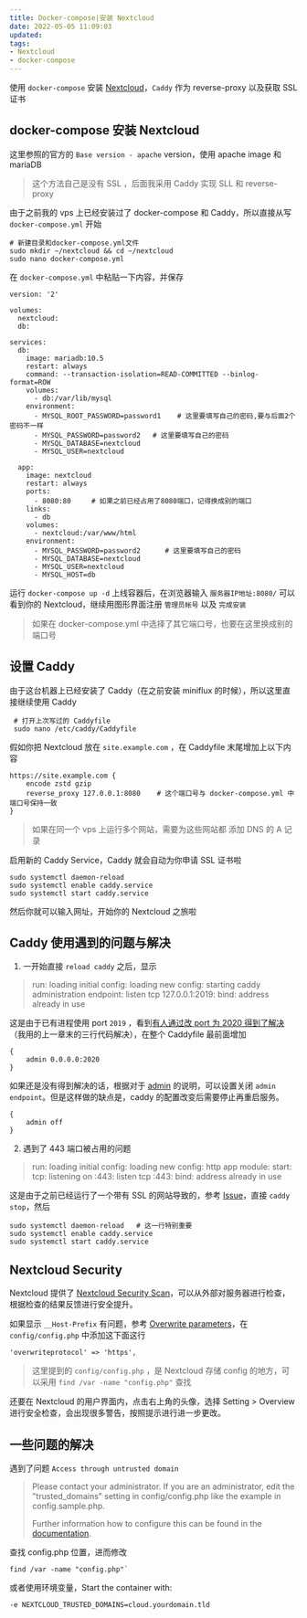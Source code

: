 ```yaml
---
title: Docker-compose|安装 Nextcloud
date: 2022-05-05 11:09:03
updated:
tags: 
- Nextcloud
- docker-compose
---
```


使用 `docker-compose` 安装 [Nextcloud](https://nextcloud.com/install/#instructions-server)，`Caddy` 作为 reverse-proxy 以及获取 SSL 证书

<!--more-->

## docker-compose 安装 Nextcloud

这里参照的官方的 `Base version - apache` version，使用 apache image 和 mariaDB

> 这个方法自己是没有 SSL ，后面我采用 Caddy 实现 SLL 和 reverse-proxy

由于之前我的 vps 上已经安装过了 docker-compose 和 Caddy，所以直接从写 `docker-compose.yml` 开始

```
# 新建目录和docker-compose.yml文件
sudo mkdir ~/nextcloud && cd ~/nextcloud
sudo nano docker-compose.yml
```

在 `docker-compose.yml` 中粘贴一下内容，并保存

```
version: '2'

volumes:
  nextcloud:
  db:

services:
  db:
    image: mariadb:10.5
    restart: always
    command: --transaction-isolation=READ-COMMITTED --binlog-format=ROW
    volumes:
      - db:/var/lib/mysql
    environment:
      - MYSQL_ROOT_PASSWORD=password1    # 这里要填写自己的密码,要与后面2个密码不一样
      - MYSQL_PASSWORD=password2   # 这里要填写自己的密码
      - MYSQL_DATABASE=nextcloud
      - MYSQL_USER=nextcloud

  app:
    image: nextcloud
    restart: always
    ports:
      - 8080:80     # 如果之前已经占用了8080端口，记得换成别的端口
    links:
      - db
    volumes:
      - nextcloud:/var/www/html
    environment:
      - MYSQL_PASSWORD=password2      # 这里要填写自己的密码
      - MYSQL_DATABASE=nextcloud
      - MYSQL_USER=nextcloud
      - MYSQL_HOST=db

```

运行 `docker-compose up -d` 上线容器后，在浏览器输入 `服务器IP地址:8080/` 可以看到你的 Nextcloud，继续用图形界面注册 `管理员帐号` 以及 `完成安装`

> 如果在 docker-compose.yml 中选择了其它端口号，也要在这里换成别的端口号

## 设置 Caddy

由于这台机器上已经安装了 Caddy（在之前安装 miniflux 的时候），所以这里直接继续使用 Caddy

```
 # 打开上次写过的 Caddyfile
 sudo nano /etc/caddy/Caddyfile
```

假如你把 Nextcloud 放在 `site.example.com`  ，在 Caddyfile 末尾增加上以下内容

```
https://site.example.com {
    encode zstd gzip
    reverse_proxy 127.0.0.1:8080    # 这个端口号与 docker-compose.yml 中端口号保持一致
}
```

> 如果在同一个 vps 上运行多个网站，需要为这些网站都 添加 DNS 的 A 记录

启用新的 Caddy Service，Caddy 就会自动为你申请 SSL 证书啦

```
sudo systemctl daemon-reload   
sudo systemctl enable caddy.service
sudo systemctl start caddy.service
```

然后你就可以输入网址，开始你的 Nextcloud 之旅啦

## Caddy 使用遇到的问题与解决

1. 一开始直接  `reload caddy`  之后，显示

> run: loading initial config: loading new config: starting caddy administration endpoint: listen tcp 127.0.0.1:2019: bind: address already in use

这是由于已有进程使用 port `2019` ，看到[有人通过改 port 为 2020 得到了解决](https://caddy.community/t/tcp-127-0-0-1-bind-address-already-in-use/10661/3)（我用的上一章末的三行代码解决），在整个 Caddyfile 最前面增加

```
{
    admin 0.0.0.0:2020
}
```

如果还是没有得到解决的话，根据对于 [admin](https://caddyserver.com/docs/caddyfile/options#admin) 的说明，可以设置关闭 `admin endpoint`。但是这样做的缺点是，caddy 的配置改变后需要停止再重启服务。

```
{
    admin off
}
```

2. 遇到了 443 端口被占用的问题

> run: loading initial config: loading new config: http app module: start: tcp: listening on :443: listen tcp :443: bind: address already in use

这是由于之前已经运行了一个带有 SSL 的网站导致的，参考 [Issue](https://github.com/caddyserver/caddy/issues/309)，直接 `caddy stop`，然后

```
sudo systemctl daemon-reload   # 这一行特别重要
sudo systemctl enable caddy.service
sudo systemctl start caddy.service
```
## Nextcloud Security
Nextcloud 提供了 [Nextcloud Security Scan](https://scan.nextcloud.com/)，可以从外部对服务器进行检查，根据检查的结果反馈进行安全提升。

如果显示 `__Host-Prefix` 有问题，参考 [Overwrite parameters](https://docs.nextcloud.com/server/16/admin_manual/configuration_server/reverse_proxy_configuration.html#overwrite-parameters)，在 `config/config.php` 中添加这下面这行
```
'overwriteprotocol' => 'https',
```
> 这里提到的 `config/config.php` ，是 Nextcloud 存储 config 的地方，可以采用 `find /var -name "config.php"` 查找

还要在 Nextcloud 的用户界面内，点击右上角的头像，选择 Setting > Overview 进行安全检查，会出现很多警告，按照提示进行进一步更改。

## 一些问题的解决

遇到了问题 `Access through untrusted domain`

> Please contact your administrator. If you are an administrator, edit the "trusted_domains" setting in config/config.php like the example in config.sample.php.
>
> Further information how to configure this can be found in the [documentation](https://docs.nextcloud.com/server/24/go.php?to=admin-trusted-domains).

查找 config.php 位置，进而修改

```
find /var -name "config.php"`
```

或者使用环境变量，Start the container with:

```
-e NEXTCLOUD_TRUSTED_DOMAINS=cloud.yourdomain.tld
```
